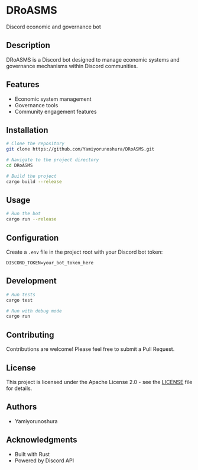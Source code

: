 # DRoASMS

Discord economic and governance bot

## Description

DRoASMS is a Discord bot designed to manage economic systems and governance mechanisms within Discord communities.

## Features

- Economic system management
- Governance tools
- Community engagement features

## Installation

```bash
# Clone the repository
git clone https://github.com/Yamiyorunoshura/DRoASMS.git

# Navigate to the project directory
cd DRoASMS

# Build the project
cargo build --release
```

## Usage

```bash
# Run the bot
cargo run --release
```

## Configuration

Create a `.env` file in the project root with your Discord bot token:

```
DISCORD_TOKEN=your_bot_token_here
```

## Development

```bash
# Run tests
cargo test

# Run with debug mode
cargo run
```

## Contributing

Contributions are welcome! Please feel free to submit a Pull Request.

## License

This project is licensed under the Apache License 2.0 - see the [LICENSE](LICENSE) file for details.

## Authors

- Yamiyorunoshura

## Acknowledgments

- Built with Rust
- Powered by Discord API

